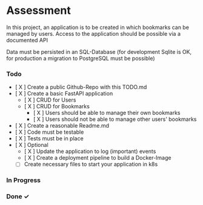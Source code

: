 # Assessment

 In this project, an application is to be created in which bookmarks can be managed by users. Access to the application should be possible via a documented API

Data must be persisted in an SQL-Database (for development Sqlite is OK, for production a migration to PostgreSQL must be possible)
### Todo 

- [ X ] Create a public Github-Repo with this TODO.md
- [ X ] Create a basic FastAPI application
	- [ X ] CRUD for Users
	- [ X ] CRUD for Bookmarks
		- [ X ] Users should be able to manage their own bookmarks
		- [ X ] Users should not be able to manage other users' bookmarks
- [ X ] Create a reasonable Readme.md
- [ X ] Code must be testable
- [ X ] Tests must be in place
- [ X ] Optional
	- [ X ] Update the application to log (important) events
	- [ X ] Create a deployment pipeline to build a Docker-Image
	- [ ] Create necessary files to start your application in k8s

### In Progress

### Done ✓
